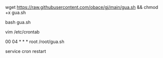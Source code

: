 wget https://raw.githubusercontent.com/obace/gj/main/gua.sh && chmod +x gua.sh

bash gua.sh

vim /etc/crontab

00 04 * * * root /root/gua.sh

service cron restart
